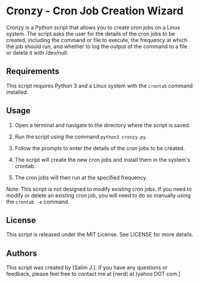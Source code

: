 
# Cronzy - Cron Job Creation Wizard

Cronzy is a Python script that allows you to create cron jobs on a Linux system. The script asks the user for the details of the cron jobs to be created, including the command or file to execute, the frequency at which the job should run, and whether to log the output of the command to a file or delete it with /dev/null.

## Requirements

This script requires Python 3 and a Linux system with the `crontab` command installed.

## Usage

1. Open a terminal and navigate to the directory where the script is saved.

2. Run the script using the command `python3 cronzy.py`.

3. Follow the prompts to enter the details of the cron jobs to be created.

4. The script will create the new cron jobs and install them in the system's crontab.

5. The cron jobs will then run at the specified frequency.

Note: This script is not designed to modify existing cron jobs. If you need to modify or delete an existing cron job, you will need to do so manually using the `crontab -e` command.

## License

This script is released under the MIT License. See LICENSE for more details.

## Authors

This script was created by [Salim J.]. If you have any questions or feedback, please feel free to contact me at [nerd( at )yahoo DOT com.]
